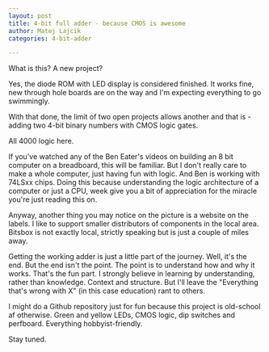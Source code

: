 ```yaml
---
layout: post
title: 4-bit full adder - because CMOS is awesome
author: Matej Lajcik
categories: 4-bit-adder

---
```


What is this? A new project?

Yes, the diode ROM with LED display is considered finished. It works fine, new through hole boards are on the way and I'm expecting everything to go swimmingly.

With that done, the limit of two open projects allows another and that is - adding two 4-bit binary numbers with CMOS logic gates.

All 4000 logic here.

If you've watched any of the Ben Eater's videos on building an 8 bit computer on a breadboard, this will be familiar. But I don't really care to make a whole computer, just having fun with logic. And Ben is working with 74LSxx chips. Doing this because understanding the logic architecture of a computer or just a CPU, week give you a bit of appreciation for the miracle you're just reading this on.

Anyway, another thing you may notice on the picture is a website on the labels. I like to support smaller distributors of components in the local area. Bitsbox is not exactly local, strictly speaking but is just a couple of miles away.

Getting the working adder is just a little part of the journey. Well, it's the end. But the end isn't the point. The point is to understand how and why it works. That's the fun part. I strongly believe in learning by understanding, rather than knowledge. Context and structure. But I'll leave the "Everything that's wrong with X" (in this case education) rant to others.

I might do a Github repository just for fun because this project is old-school af otherwise. Green and yellow LEDs, CMOS logic, dip switches and perfboard. Everything hobbyist-friendly.

Stay tuned.
